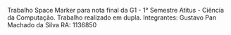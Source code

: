 Trabalho Space Marker para nota final da G1 - 1° Semestre Atitus - Ciência da Computação.
Trabalho realizado em dupla.
Integrantes:
Gustavo Pan Machado da Silva
    RA: 1136850